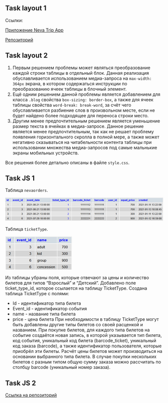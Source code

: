 ## Task layout 1

Ссылки:

[Приложение Neva Trip App](https://neva-trip-layout-1.vercel.app/)

[Репозиторий](https://github.com/koope79/neva-trip-layout_1)

## Task layout 2

1. Первым решением проблемы может являться преобразование каждой строки таблицы в отдельный блок. Данная реализация обуславливается использованием медиа-запроса на `max-width: 364px` экрана, в котором содержаться инструкции по преобразованию ячеек таблицы в блочный элемент.
2. Ещё одним решением данной проблемы является добавлением для класса `.blog` свойства `box-sizing: border-box`, а также для ячеек таблицы свойства `word-break: break-word`, за счёт чего обуславливается разбиение слов в произвольном месте, если не будет найдено более подходящее для переноса строки место.
3. Другим менее предпочтительным решением является уменьшение размер текста в ячейках в медиа-запросе. Данное решение является менее предпочтительным, так как не решает проблему появления горизонтального скролла в полной мере, а также может негативно сказываться на читабельности контента таблицы при использовании множества медиа-запросов под самые мальнькие экраны мобильных устройств.

Все решения более детально описаны в файле `style.css`.

## Task JS 1

Таблица `nevaorders`.

![Image text](https://github.com/koope79/neva-trip-tasks/blob/main/task_js_1/nevaorders_table.png)

Таблица `ticketType`.

![Image text](https://github.com/koope79/neva-trip-tasks/blob/main/task_js_1/tickettype_table.png)

Из таблицы убраны поля, которые отвечают за цены и количество билетов для типов “Взрослый” и “Детский”. Добавлено поле ticket_type_id, которое ссылается на таблицу TicketType. Создана таблица TicketType с полями:
- Id - идентификатор типа билета
- Event_id - идентификатор события
- name - название типа билета
- price - цена билета
При необходимости в таблицу TicketType могут быть добавлены другие типы билетов со своей расценкой и названием.  При покупке билетов, для каждого типа билетов на событие создаётся новая запись, в которой указывается тип билета, код события, уникальный код билета (barcode_ticket), уникальный код заказа (barcode), а также идентификатор пользователя, которые приобрёл эти билеты. Расчёт цены билетов может производиться на основании выбранного типа билета. В случае покупки нескольких билетов с разным типом общую сумму заказа можно рассчитать по столбцу barcode (уникальный номер заказа).

## Task JS 2

[Ссылка на репозиторий](https://github.com/koope79/neva-trip-tasks/tree/main/task_js_2)
